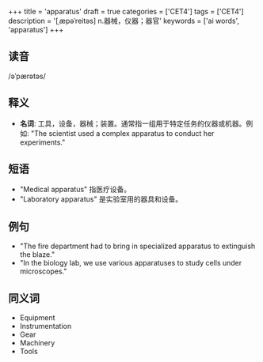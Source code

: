 +++
title = 'apparatus'
draft = true
categories = ['CET4']
tags = ['CET4']
description = '[ˌæpəˈreitəs] n.器械，仪器；器官'
keywords = ['ai words', 'apparatus']
+++

## 读音
/əˈpærətəs/

## 释义
- **名词**: 工具，设备，器械；装置。通常指一组用于特定任务的仪器或机器。例如: "The scientist used a complex apparatus to conduct her experiments."

## 短语
- "Medical apparatus" 指医疗设备。
- "Laboratory apparatus" 是实验室用的器具和设备。

## 例句
- "The fire department had to bring in specialized apparatus to extinguish the blaze."
- "In the biology lab, we use various apparatuses to study cells under microscopes."

## 同义词
- Equipment
- Instrumentation
- Gear
- Machinery
- Tools
